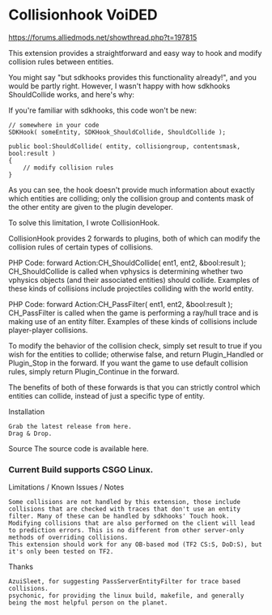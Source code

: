 # Collisionhook VoiDED

https://forums.alliedmods.net/showthread.php?t=197815

This extension provides a straightforward and easy way to hook and modify collision rules between entities.

You might say "but sdkhooks provides this functionality already!", and you would be partly right. However, I wasn't happy with how sdkhooks ShouldCollide works, and here's why:

If you're familiar with sdkhooks, this code won't be new:


    // somewhere in your code
    SDKHook( someEntity, SDKHook_ShouldCollide, ShouldCollide );

    public bool:ShouldCollide( entity, collisiongroup, contentsmask, bool:result )
    {
        // modify collision rules
    }

As you can see, the hook doesn't provide much information about exactly which entities are colliding; only the collision group and contents mask of the other entity are given to the plugin developer.

To solve this limitation, I wrote CollisionHook.

CollisionHook provides 2 forwards to plugins, both of which can modify the collision rules of certain types of collisions.

PHP Code:
forward Action:CH_ShouldCollide( ent1, ent2, &bool:result ); 
CH_ShouldCollide is called when vphysics is determining whether two vphysics objects (and their associated entities) should collide. Examples of these kinds of collisions include projectiles colliding with the world entity.

PHP Code:
forward Action:CH_PassFilter( ent1, ent2, &bool:result ); 
CH_PassFilter is called when the game is performing a ray/hull trace and is making use of an entity filter. Examples of these kinds of collisions include player-player collisions.

To modify the behavior of the collision check, simply set result to true if you wish for the entities to collide; otherwise false, and return Plugin_Handled or Plugin_Stop in the forward. If you want the game to use default collision rules, simply return Plugin_Continue in the forward.


The benefits of both of these forwards is that you can strictly control which entities can collide, instead of just a specific type of entity.

Installation

    Grab the latest release from here.
    Drag & Drop.


Source
The source code is available here.

### Current Build supports CSGO Linux. 


Limitations / Known Issues / Notes

    Some collisions are not handled by this extension, those include collisions that are checked with traces that don't use an entity filter. Many of these can be handled by sdkhooks' Touch hook.
    Modifying collisions that are also performed on the client will lead to prediction errors. This is no different from other server-only methods of overriding collisions.
    This extension should work for any OB-based mod (TF2 CS:S, DoD:S), but it's only been tested on TF2.


Thanks

    AzuiSleet, for suggesting PassServerEntityFilter for trace based collisions.
    psychonic, for providing the linux build, makefile, and generally being the most helpful person on the planet.
